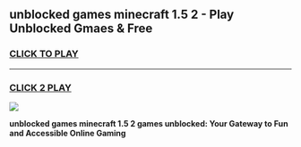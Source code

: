 
## unblocked games minecraft 1.5 2 - Play Unblocked Gmaes & Free
<h3>
<a href="https://news.freeplayer.one?title=unblocked_games_minecraft_1.5_2&ref=16F">CLICK TO PLAY</a></h3>
<hr>

<h3>
<a href="https://news.freeplayer.one?title=unblocked_games_minecraft_1.5_2&ref=16F">CLICK 2 PLAY</a>
  
</h3>

<a href="https://news.freeplayer.one?title=unblocked_games_minecraft_1.5_2&ref=16F/"><img src="https://clearcache.store/games.png"></a>


**unblocked games minecraft 1.5 2 games unblocked: Your Gateway to Fun and Accessible Online Gaming**
